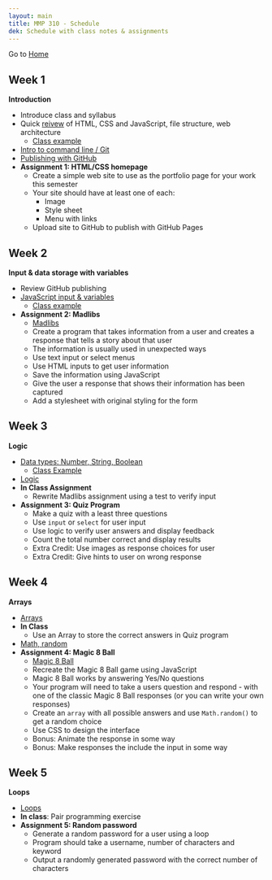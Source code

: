 ```yaml
---
layout: main
title: MMP 310 - Schedule
dek: Schedule with class notes & assignments
---
```


Go to [Home](index.html)

## Week 1
**Introduction**
- Introduce class and syllabus
- Quick [reivew](week1/) of HTML, CSS and JavaScript, file structure, web architecture
	- [Class example](week1/review/)
- [Intro to command line / Git](week1/git.html)
- [Publishing with GitHub](week1/github.html)
- **Assignment 1: HTML/CSS homepage**
	- Create a simple web site to use as the portfolio page for your work this semester
	- Your site should have at least one of each:
		- Image
		- Style sheet
		- Menu with links
	- Upload site to GitHub to publish with GitHub Pages

## Week 2
**Input & data storage with variables**
- Review GitHub publishing
- [JavaScript input & variables](week2/)
	- [Class example](week2/input/)
- **Assignment 2: Madlibs**
	- [Madlibs](https://en.wikipedia.org/wiki/Mad_Libs)
	- Create a program that takes information from a user and creates a response that tells a story about that user
	- The information is usually used in unexpected ways
	- Use text input or select menus
	- Use HTML inputs to get user information
	- Save the information using JavaScript
	- Give the user a response that shows their information has been captured
	- Add a stylesheet with original styling for the form



## Week 3
**Logic**
- [Data types: Number, String, Boolean](week3/)
	- [Class Example](https://owenbmcc.github.io/classwork310/input_2/)
- [Logic](week3/logic.html)
- **In Class Assignment**
	- Rewrite Madlibs assignment using a test to verify input
- **Assignment 3: Quiz Program**
	- Make a quiz with a least three questions
	- Use `input` or `select` for user input
	- Use logic to verify user answers and display feedback
	- Count the total number correct and display results
	- Extra Credit: Use images as response choices for user
	- Extra Credit: Give hints to user on wrong response

## Week 4
**Arrays**
- [Arrays](week4/array.html)
- **In Class**
	- Use an Array to store the correct answers in Quiz program
- [Math, random](week4/random.html)
- **Assignment 4: Magic 8 Ball**
	- [Magic 8 Ball](https://en.wikipedia.org/wiki/Magic_8-Ball)
	- Recreate the Magic 8 Ball game using JavaScript
	- Magic 8 Ball works by answering Yes/No questions
	- Your program will need to take a users question and respond - with one of the classic Magic 8 Ball responses (or you can write your own responses)
	- Create an `array` with all possible answers and use `Math.random()` to get a random choice
	- Use CSS to design the interface
	- Bonus: Animate the response in some way
	- Bonus: Make responses the include the input in some way

## Week 5
**Loops**
- [Loops](week5/loops.html)
- **In class**: Pair programming exercise
- **Assignment 5: Random password**
	- Generate a random password for a user using a loop
	- Program should take a username, number of characters and keyword
	- Output a randomly generated password with the correct number of characters

<!-- 

more git

loops
random password generator w parameters

functions
- timer

dom/events
- kind of already did this with input
- task list

time
- twitter style blog

jquery
- blah

objects

json


week5.2 -- else if -- compound comparisons (&& ||)

- concepts - data, logic, loops, arrays, functions, objects 
- js stuff - dom, events, api/json

loops
dom
events!
objects
jquery
apis
canvas drawing
animation
threejs?
game?
libraries?

seriously need to rework this stuff...
- no d3 no more p5 stuff
- maybe another game engine...
- maybe three.js
- need to think about order...
	- data, logic, loops, arrays, function, objects - 
	- data, logic, functions, loops, arrays, objects - 
	- data, arrays, logic, loops, functions, 
	- data, logic, arrays, loops, functions, 
- assignments
	- madlibs
		- input, dom, variables, functions
	- magic 8 ball
		- input, array
	- quiz show
		- input, logic, [array]
	- timer
		- return function
	- password generato
		- loop
	- user style page
	- twitter
	- task list
	- interactive animation
	- sol lewitt drawing
	- json thing
	- interactive video
	- hangman
	- memory game
	- 
	

-->
